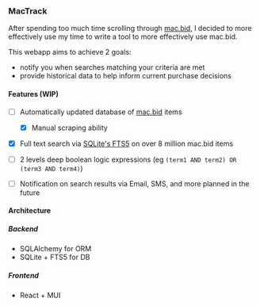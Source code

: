### MacTrack

After spending too much time scrolling through [mac.bid](https://mac.bid), I decided to more effectively use my time to write a tool to more effectively use mac.bid.

This webapp aims to achieve 2 goals:
 - notify you when searches matching your criteria are met
 - provide historical data to help inform current purchase decisions

#### Features (WIP)
 - [ ] Automatically updated database of [mac.bid](https://mac.bid) items
   - [x] Manual scraping ability 
 - [x] Full text search via [SQLite's FTS5](https://www.sqlite.org/fts5.html) on over 8 million mac.bid items
 - [ ] 2 levels deep boolean logic expressions (eg `(term1 AND term2) OR (term3 AND term4)`)
 - [ ] Notification on search results via Email, SMS, and more planned in the future


#### Architecture
##### Backend
 - SQLAlchemy for ORM
 - SQLite + FTS5 for DB
##### Frontend
 - React + MUI